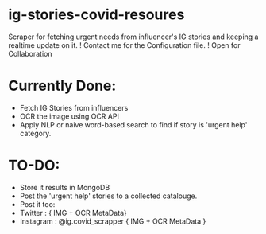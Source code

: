 # ig-stories-covid-resoures
Scraper for fetching urgent needs from influencer's IG stories and keeping a realtime update on it.
! Contact me for the Configuration file.
! Open for Collaboration

# Currently Done:
 - Fetch IG Stories from influencers
 - OCR the image using OCR API
 - Apply NLP or naive word-based search to find if story is 'urgent help' category.

# TO-DO:
 - Store it results in MongoDB
 - Post the 'urgent help' stories to a collected catalouge. 
 - Post it too: 
  - Twitter : { IMG + OCR MetaData}
  - Instagram : @ig.covid_scrapper { IMG + OCR MetaData }    


